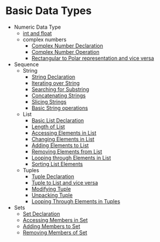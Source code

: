 # Basic Data Types
* Numeric Data Type
  * [int and float](https://github.com/pythoncoder100/practice/blob/master/basic%20data%20type.md) 
  * complex numbers
    * [Complex Number Declaration](https://github.com/pythoncoder100/practice/blob/master/complex_number_declaration.ipynb)
    * [Complex Number Operation](https://github.com/pythoncoder100/practice/blob/master/complex_number_operations.ipynb)
    * [Rectangular to Polar representation and vice versa](https://github.com/pythoncoder100/practice/blob/master/rect%20to%20polar%20and%20vice%20versa.md)
* Sequence
  * String 
    * [String Declaration](https://github.com/pythoncoder100/practice/blob/master/String%20Declaration.md)
    * [Iterating over String](https://github.com/pythoncoder100/practice/blob/master/Iterating%20over%20string.md)
    * [Searching for Substring](https://github.com/pythoncoder100/practice/blob/master/Searching%20for%20Substring.md)
    * [Concatenating Strings](https://github.com/pythoncoder100/practice/blob/master/Concatenating%20Strings.md)
    * [Slicing Strings](https://github.com/pythoncoder100/practice/blob/master/Slicing%20Strings.md)
    * [Basic String operations](https://github.com/pythoncoder100/practice/blob/master/String%20Basic%20Operations.md)
  * List
    * [Basic List Declaration](https://github.com/pythoncoder100/practice/blob/master/List.md)
    * [Length of List](https://github.com/pythoncoder100/practice/blob/master/List%20Length.md)
    * [Accessing Elements in List](https://github.com/pythoncoder100/practice/blob/master/Accessing%20List%20Items.md)
    * [Changing Elements in List](https://github.com/pythoncoder100/practice/blob/master/Changing%20Elements%20in%20a%20List.md)
    * [Adding Elements to List](https://github.com/pythoncoder100/practice/blob/master/Adding%20New%20Elements%20to%20List.md)
    * [Removing Elements from List](https://github.com/pythoncoder100/practice/blob/master/Removing%20Elements%20in%20a%20List.md)
    * [Looping through Elements in List](https://github.com/pythoncoder100/practice/blob/master/Looping%20through%20Elements%20in%20List.md)
    * [Sorting List Elements](https://github.com/pythoncoder100/practice/blob/master/Sorting%20through%20List.md)
   * Tuples
     * [Tuple Declaration](https://github.com/pythoncoder100/practice/blob/master/Tuples%20Declaration.md)  
     * [Tuple to List and vice versa](https://github.com/pythoncoder100/practice/blob/master/Tuple%20to%20Link%20Conversion%20and%20Vice%20Versa.md)
     * [Modifying Tuple](https://github.com/pythoncoder100/practice/blob/master/Modifying%20Elements%20of%20Tuples.md)
     * [Unpacking Tuple](https://github.com/pythoncoder100/practice/blob/master/Unpacking%20Tuples.md)
     * [Looping Through Elements in Tuples](https://github.com/pythoncoder100/practice/blob/master/Looping_through_Elements_in_Tuples.ipynb)
* Sets
  * [Set Declaration](https://github.com/pythoncoder100/practice/tree/master)
  * [Accessing Members in Set](https://github.com/pythoncoder100/practice/blob/master/Accessing%20members%20of%20a%20Set.md) 
  * [Adding Members to Set](https://github.com/pythoncoder100/practice/blob/master/Adding%20members%20to%20Set.md)
  * [Removing Members of Set](https://github.com/pythoncoder100/practice/blob/master/Removing%20Members%20of%20Set.md)
